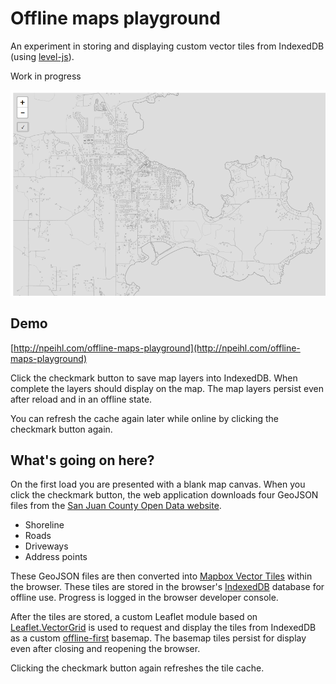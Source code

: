 # Offline maps playground

An experiment in storing and displaying custom vector tiles from IndexedDB (using [level-js](https://github.com/maxogden/level.js)).

Work in progress

![screenshot](screenshot.png)

## Demo

[http://npeihl.com/offline-maps-playground](http://npeihl.com/offline-maps-playground)

Click the checkmark button to save map layers into IndexedDB. When complete the layers should display on the map. The map layers persist even after reload and in an offline state.

You can refresh the cache again later while online by clicking the checkmark button again.

## What's going on here?

On the first load you are presented with a blank map canvas. When you click the checkmark button, the web application downloads four GeoJSON files from the [San Juan County Open Data website](https://data.sjcgis.org).
* Shoreline
* Roads
* Driveways
* Address points

These GeoJSON files are then converted into [Mapbox Vector Tiles](https://www.mapbox.com/vector-tiles/) within the browser. These tiles are stored in the browser's [IndexedDB](https://developer.mozilla.org/en-US/docs/Web/API/IndexedDB_API) database for offline use. Progress is logged in the browser developer console.

After the tiles are stored, a custom Leaflet module based on [Leaflet.VectorGrid](https://github.com/Leaflet/Leaflet.VectorGrid) is used to request and display the tiles from IndexedDB as a custom [offline-first](http://offlinefirst.org/) basemap. The basemap tiles persist for display even after closing and reopening the browser.

Clicking the checkmark button again refreshes the tile cache.
